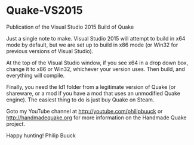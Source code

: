 # Quake-VS2015
Publication of the Visual Studio 2015 Build of Quake

Just a single note to make. Visual Studio 2015 will attempt to build in x64 mode by default, but we are set up to build in x86 mode (or Win32 for previous versions of Visual Studio).

At the top of the Visual Studio window, if you see x64 in a drop down box, change it to x86 or Win32, whichever your version uses. Then build, and everything will compile.

Finally, you need the Id1 folder from a legitimate version of Quake (or shareware, or a mod if you have a mod that uses an unmodified Quake engine). The easiest thing to do is just buy Quake on Steam.

Goto my YouTube channel at http://youtube.com/philipbuuck or http://handmadequake.org for more information on the Handmade Quake project.

Happy hunting!
Philip Buuck
